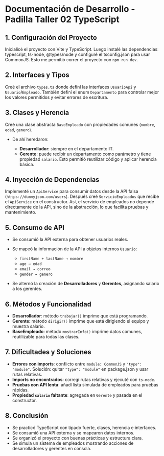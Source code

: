 # Documentación de Desarrollo - Padilla Taller 02 TypeScript

## 1. Configuración del Proyecto

Inicialicé el proyecto con Vite y TypeScript. Luego instalé las dependencias: typescript, ts-node, @types/node y configuré el tsconfig.json para usar CommonJS. Esto me permitió correr el proyecto con `npm run dev`.

## 2. Interfaces y Tipos

Creé el archivo `types.ts` donde definí las interfaces `UsuarioApi` y `Usuario`/`Empleado`. También definí el enum `Departamento` para controlar mejor los valores permitidos y evitar errores de escritura.

## 3. Clases y Herencia

Creé una clase abstracta `BaseEmpleado` con propiedades comunes (`nombre`, `edad`, `genero`).

* De ahí heredaron:

  * **Desarrollador**: siempre en el departamento IT.
  * **Gerente**: puede recibir un departamento como parámetro y tiene propiedad `salario`.
    Esto permitió reutilizar código y aplicar herencia básica.

## 4. Inyección de Dependencias

Implementé un `ApiService` para consumir datos desde la API falsa (`https://dummyjson.com/users`).
Después creé `ServicioEmpleados` que recibe el `ApiService` en el constructor.
Así, el servicio de empleados no depende directamente de la API, sino de la abstracción, lo que facilita pruebas y mantenimiento.

## 5. Consumo de API

* Se consumió la API externa para obtener usuarios reales.
* Se mapeó la información de la API a objetos internos `Usuario`:

  * `firstName + lastName → nombre`
  * `age → edad`
  * `email → correo`
  * `gender → genero`
* Se alternó la creación de **Desarrolladores** y **Gerentes**, asignando salario a los gerentes.

## 6. Métodos y Funcionalidad

* **Desarrollador**: método `trabajar()` imprime que está programando.
* **Gerente**: método `dirigir()` imprime que está dirigiendo el equipo y muestra salario.
* **BaseEmpleado**: método `mostrarInfo()` imprime datos comunes, reutilizable para todas las clases.

## 7. Dificultades y Soluciones

* **Errores con imports**: conflicto entre `module: CommonJS` y `"type": "module"`. Solución: quitar `"type": "module"` en package.json y usar rutas relativas.
* **Imports no encontrados**: corregí rutas relativas y ejecuté con `ts-node`.
* **Pruebas con API lenta**: añadí lista simulada de empleados para pruebas rápidas.
* **Propiedad `salario` faltante**: agregada en `Gerente` y pasada en el constructor.

## 8. Conclusión

* Se practicó TypeScript con tipado fuerte, clases, herencia e interfaces.
* Se consumió una API externa y se mapearon datos internos.
* Se organizó el proyecto con buenas prácticas y estructura clara.
* Se simula un sistema de empleados mostrando acciones de desarrolladores y gerentes en consola.

